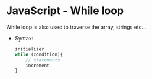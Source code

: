# JavaScript - While loop

While loop is also used to traverse the array, strings etc...

* Syntax:
    ```javascript
    initializer
    while (condition){
        // statements
        increment
    }
    ```